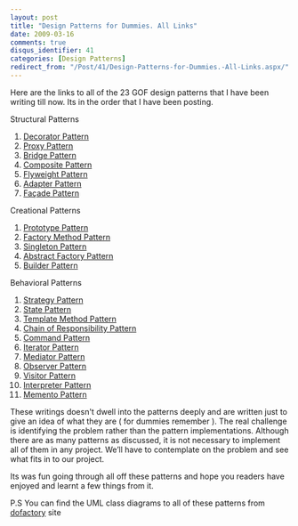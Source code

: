 ```yaml
---
layout: post
title: "Design Patterns for Dummies. All Links"
date: 2009-03-16
comments: true
disqus_identifier: 41
categories: [Design Patterns]
redirect_from: "/Post/41/Design-Patterns-for-Dummies.-All-Links.aspx/"
---
```

Here are the links to all of the 23 GOF design patterns that I have been
writing till now. Its in the order that I have been posting.

Structural Patterns
<!--more-->
1.  [Decorator
    Pattern](/2008/11/17/Design-Patterns-for-Dummies.-The-Decorator-Pattern/)
2.  [Proxy
    Pattern](/2008/11/24/Design-Patterns-for-Dummies.-The-Proxy-Pattern/)
3.  [Bridge
    Pattern](/2008/11/27/Design-Patterns-for-Dummies.-The-Bridge-pattern/)
4.  [Composite
    Pattern](/2008/12/01/Design-Patterns-for-Dummies.-The-Composite-Pattern/)
5.  [Flyweight
    Pattern](/2008/12/04/Design-Patterns-for-Dummies.-The-Flyweight-Pattern/)
6.  [Adapter
    Pattern](/2008/12/07/Design-Patterns-for-Dummies.-The-Adapter-Pattern/)
7.  [Façade
    Pattern](/2008/12/11/Design-Patterns-for-Dummies.-The-Facade-Pattern/)

Creational Patterns

1.  [Prototype
    Pattern](/2008/12/15/Design-Patterns-For-Dummies.-The-Prototype-Pattern/)
2.  [Factory Method
    Pattern](/2008/12/18/Design-Patterns-For-Dummies.-The-Factory-Method-Pattern/)
3.  [Singleton
    Pattern](/2008/12/22/Design-Patterns-for-Dummies.-The-Singleton-Pattern/)
4.  [Abstract Factory
    Pattern](/2009/01/05/Design-Patterns-for-Dummies.-The-Abstract-Factory-Pattern/)
5.  [Builder
    Pattern](/2009/01/08/Design-Patterns-for-Dummies.-The-Builder-Pattern/)

Behavioral Patterns

1.  [Strategy
    Pattern](/2009/01/12/Design-Patterns-for-Dummies.-The-Strategy-Pattern/)
2.  [State
    Pattern](/2009/01/15/Design-Patterns-for-Dummies.-The-State-Pattern/)
3.  [Template Method
    Pattern](/2009/01/19/Design-Patterns-for-Dummies.-The-Template-Method-Pattern/)
4.  [Chain of Responsibility
    Pattern](/2009/01/22/Design-Patterns-for-Dummies.-The-Chain-of-Responsibility-Pattern/)
5.  [Command
    Pattern](/2009/02/02/Design-Patterns-for-Dummies.-The-Command-Pattern/)
6.  [Iterator
    Pattern](/2009/02/05/Design-Patterns-for-Dummies.-The-Iterator-Pattern/)
7.  [Mediator
    Pattern](/2009/02/09/Design-Patterns-for-Dummies.-The-Mediator-Pattern/)
8.  [Observer
    Pattern](/2009/02/17/Design-Patterns-for-Dummies.-The-Observer-Pattern/)
9.  [Visitor
    Pattern](/2009/02/24/Design-Patterns-for-Dummies.-The-Visitor-Pattern/)
10. [Interpreter
    Pattern](/2009/03/03/Design-Patterns-for-Dummies.-The-Interpreter-Pattern/)
11. [Memento
    Pattern](/2009/03/11/Design-Patterns-for-Dummies.-The-Memento-Pattern/)

These writings doesn't dwell into the patterns deeply and are written
just to give an idea of what they are ( for dummies remember ). The real
challenge is identifying the problem rather than the pattern
implementations. Although there are as many patterns as discussed, it is
not necessary to implement all of them in any project. We’ll have to
contemplate on the problem and see what fits in to our project.

Its was fun going through all off these patterns and hope you readers
have enjoyed and learnt a few things from it.

P.S You can find the UML class diagrams to all of these patterns from
[dofactory](http://www.dofactory.com/Patterns/Patterns.aspx) site

